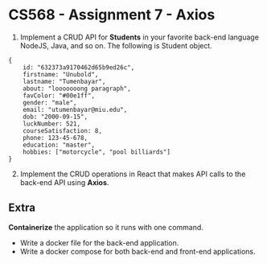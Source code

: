 # CS568 - Assignment 7 - Axios

1. Implement a CRUD API for **Students** in your favorite back-end language NodeJS, Java, and so on. The following is Student object.
```
{
	id: "632373a9170462d65b9ed26c",
	firstname: "Unubold",
	lastname: "Tumenbayar",
	about: "looooooong paragraph",
	favColor: "#00e1ff",
	gender: "male",
	email: "utumenbayar@miu.edu",
	dob: "2000-09-15",
	luckNumber: 521,
	courseSatisfaction: 8,
	phone: 123-45-678,
	education: "master",
	hobbies: ["motorcycle", "pool billiards"]
}
```
2. Implement the CRUD operations in React that makes API calls to the back-end API using **Axios**.

## Extra
**Containerize** the application so it runs with one command.
* Write a docker file for the back-end application.
* Write a docker compose for both back-end and front-end applications.
